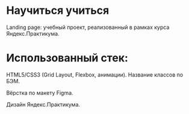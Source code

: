 # Научиться учиться

Landing page: учебный проект, реализованный в рамках курса Яндекс.Практикума.

# Использованный стек: 
HTML5/CSS3 (Grid Layout, Flexbox, анимации). Название классов по БЭМ.

Вёрстка по макету Figma.

Дизайн Яндекс.Практикума.
